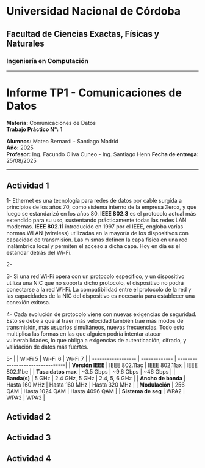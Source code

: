 # Universidad Nacional de Córdoba

## Facultad de Ciencias Exactas, Físicas y Naturales

### Ingeniería en Computación

---

# Informe TP1 - Comunicaciones de Datos

**Materia:** Comunicaciones de Datos  
**Trabajo Práctico N°:** 1

**Alumnos:** Mateo Bernardi - Santiago Madrid  
**Año:** 2025  
**Profesor:** Ing. Facundo Oliva Cuneo - Ing. Santiago Henn
**Fecha de entrega:** 25/08/2025

---

## Actividad 1
1- Ethernet es una tecnología para redes de datos por cable surgida a principios de los años 70, como sistema interno de la empresa Xerox, y que luego se estandarizó en los años 80. **IEEE 802.3** es el protocolo actual más extendido para su uso, sustentando prácticamente todas las redes LAN modernas.
**IEEE 802.11** introducido en 1997 por el IEEE, engloba varias normas WLAN (wireless) utilizadas en la mayoría de los dispositivos con capacidad de transmisión. Las mismas definen la capa física en una red inalámbrica local y permiten el acceso a dicha capa. Hoy en día es el estándar detrás del Wi-Fi. 

2- 

3- Si una red Wi-Fi opera con un protocolo específico, y un dispositivo utiliza una NIC que no soporta dicho protocolo, el dispositivo no podrá conectarse a la red Wi-Fi. La compatibilidad entre el protocolo de la red y las capacidades de la NIC del dispositivo es necesaria para establecer una conexión exitosa.

4- Cada evolución de protocolo viene con nuevas exigencias de seguridad. Esto se debe a que al traer más velocidad también trae más modos de transmisión, más usuarios simultáneos, nuevas frecuencias. Todo esto multiplica las formas en las que alguien podría intentar atacar vulnerabilidades, lo que obliga a exigencias de autenticación, cifrado, y validación de datos más fuertes.

5- 
|                    | Wi-Fi 5       | Wi-Fi 6        | Wi-Fi 7        |
| ------------------ | ------------- | --------------------------------|
| **Versión IEEE**   | IEEE 802.11ac | IEEE 802.11ax  | IEEE 802.11be  | 
| **Tasa datos max** | ~3.5 Gbps     | ~9.6 Gbps      | ~46 Gbps       | 
| **Banda(s)**       | 5 GHz         | 2.4 GHz, 5 GHz | 2.4, 5, 6 GHz  | 
| **Ancho de banda** | Hasta 160 MHz | Hasta 160 MHz  | Hasta 320 MHz  | 
| **Modulación**     | 256 QAM       | Hasta 1024 QAM | Hasta 4096 QAM | 
| **Sistema de seg** | WPA2          | WPA3           | WPA3           | 

## Actividad 2

## Actividad 3

## Actividad 4
